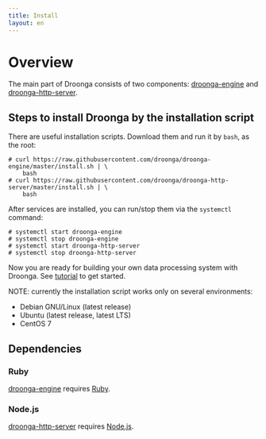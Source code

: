 ```yaml
---
title: Install
layout: en
---
```


# Overview

The main part of Droonga consists of two components: [droonga-engine][] and [droonga-http-server][].

## Steps to install Droonga by the installation script

There are useful installation scripts.
Download them and run it by `bash`, as the root:

~~~
# curl https://raw.githubusercontent.com/droonga/droonga-engine/master/install.sh | \
    bash
# curl https://raw.githubusercontent.com/droonga/droonga-http-server/master/install.sh | \
    bash
~~~

After services are installed, you can run/stop them via the `systemctl` command:

~~~
# systemctl start droonga-engine
# systemctl stop droonga-engine
# systemctl start droonga-http-server
# systemctl stop droonga-http-server
~~~

Now you are ready for building your own data processing system with Droonga. See [tutorial](/tutorial/) to get started.

NOTE: currently the installation script works only on several environments:

 * Debian GNU/Linux (latest release)
 * Ubuntu (latest release, latest LTS)
 * CentOS 7

## Dependencies

### Ruby

[droonga-engine][] requires [Ruby][].

### Node.js

[droonga-http-server][] requires [Node.js][].


  [Ruby]: http://www.ruby-lang.org/
  [Node.js]: http://nodejs.org/
  [droonga-engine]: https://github.com/droonga/droonga-engine
  [droonga-http-server]: https://github.com/droonga/droonga-http-server
